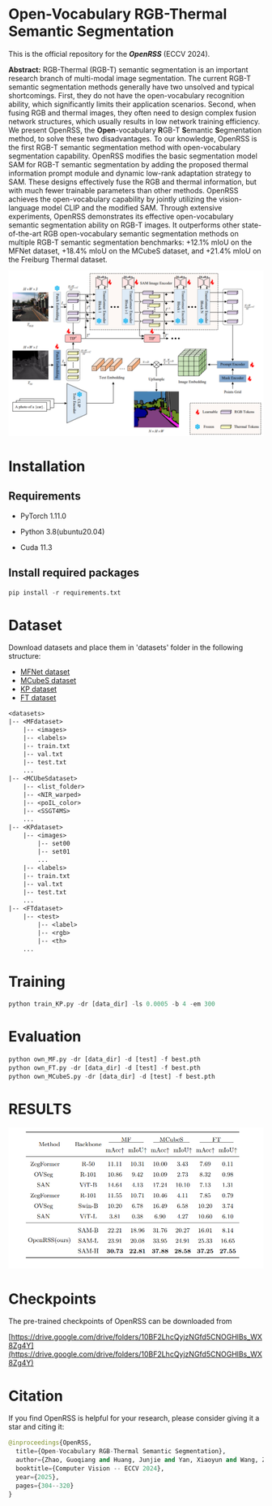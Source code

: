 # Open-Vocabulary RGB-Thermal Semantic Segmentation  



This is the official repository for the ***OpenRSS*** (ECCV 2024).

**Abstract:** RGB-Thermal (RGB-T) semantic segmentation is an important research branch of multi-modal image segmentation. The current RGB-T semantic segmentation methods generally have two unsolved and typical shortcomings. First, they do not have the open-vocabulary recognition ability, which significantly limits their application scenarios. Second, when fusing RGB and thermal images, they often need to design complex fusion network structures, which usually results in low network training efficiency. We present OpenRSS, the **Open**-vocabulary **R**GB-T **S**emantic **S**egmentation method, to solve these two disadvantages. To our knowledge, OpenRSS is the first RGB-T semantic segmentation method with open-vocabulary segmentation capability. OpenRSS modifies the basic segmentation model SAM for RGB-T semantic segmentation by adding the proposed thermal information prompt module and dynamic low-rank adaptation strategy to SAM. These designs effectively fuse the RGB and thermal information, but with much fewer trainable parameters than other methods. OpenRSS achieves the open-vocabulary capability by jointly utilizing the vision-language model CLIP and the modified SAM. Through extensive experiments, OpenRSS demonstrates its effective open-vocabulary semantic segmentation ability on RGB-T images. It outperforms other state-of-the-art RGB open-vocabulary semantic segmentation methods on multiple RGB-T semantic segmentation benchmarks: +12.1% mIoU on the MFNet dataset, +18.4% mIoU on the MCubeS dataset, and +21.4% mIoU on the Freiburg Thermal dataset. 

![openrss](./assets/openrss.png)

# Installation

## Requirements

- PyTorch 1.11.0

- Python 3.8(ubuntu20.04)

- Cuda 11.3

## Install required packages

```python
pip install -r requirements.txt
```

# Dataset

Download datasets and place them in 'datasets' folder in the following structure:

- [MFNet dataset](https://www.mi.t.u-tokyo.ac.jp/static/projects/mil_multispectral/)
- [MCubeS dataset](https://vision.ist.i.kyoto-u.ac.jp/)
- [KP dataset](https://github.com/SoonminHwang/rgbt-ped-detection)
- [FT dataset](http://thermal.cs.uni-freiburg.de/)

```
<datasets>
|-- <MFdataset>
    |-- <images>
    |-- <labels>
    |-- train.txt
    |-- val.txt
    |-- test.txt
    ...
|-- <MCUbeSdataset>
    |-- <list_folder>
    |-- <NIR_warped>
    |-- <poIL_color>
    |-- <SSGT4MS>
    ...
|-- <KPdataset>
    |-- <images>
        |-- set00
        |-- set01
        ...
    |-- <labels>
    |-- train.txt
    |-- val.txt
    |-- test.txt
    ...
|-- <FTdataset>
    |-- <test>
        |-- <label>
        |-- <rgb>
        |-- <th>
    ...
```



# Training

```python
python train_KP.py -dr [data_dir] -ls 0.0005 -b 4 -em 300
```

# Evaluation

```python
python own_MF.py -dr [data_dir] -d [test] -f best.pth
python own_FT.py -dr [data_dir] -d [test] -f best.pth
python own_MCubeS.py -dr [data_dir] -d [test] -f best.pth
```

# RESULTS

![result](./assets/result.png)



# Checkpoints

The pre-trained checkpoints of OpenRSS can be downloaded from

[https://drive.google.com/drive/folders/10BF2LhcQyjzNGfd5CNOGHlBs_WX8Zg4Y](https://drive.google.com/drive/folders/10BF2LhcQyjzNGfd5CNOGHlBs_WX8Zg4Y)



# Citation

If you find OpenRSS is helpful for your research, please consider giving it a star and citing it:

```python
@inproceedings{OpenRSS,
  title={Open-Vocabulary RGB-Thermal Semantic Segmentation},
  author={Zhao, Guoqiang and Huang, Junjie and Yan, Xiaoyun and Wang, Zhaojing and Tang, Junwei and Ou, Yangjun and Hu, Xinrong and Peng, Tao},
  booktitle={Computer Vision -- ECCV 2024},
  year={2025},
  pages={304--320}
}
```

